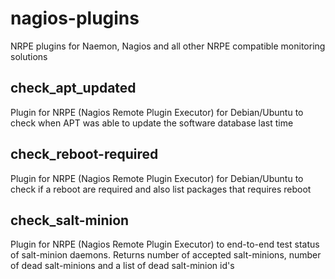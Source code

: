 nagios-plugins
==============

NRPE plugins for Naemon, Nagios and all other NRPE compatible monitoring solutions

## check_apt_updated
Plugin for NRPE (Nagios Remote Plugin Executor) for Debian/Ubuntu to check
when APT was able to update the software database last time

## check_reboot-required
Plugin for NRPE (Nagios Remote Plugin Executor) for Debian/Ubuntu to check
if a reboot are required and also list packages that requires reboot

## check_salt-minion
Plugin for NRPE (Nagios Remote Plugin Executor) to end-to-end test
status of salt-minion daemons. Returns number of accepted salt-minions,
number of dead salt-minions and a list of dead salt-minion id's
